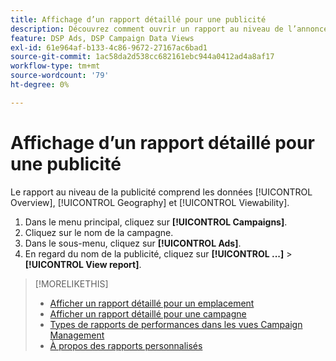 ```yaml
---
title: Affichage d’un rapport détaillé pour une publicité
description: Découvrez comment ouvrir un rapport au niveau de l’annonce avec des données d’aperçu, de géographie et de visibilité.
feature: DSP Ads, DSP Campaign Data Views
exl-id: 61e964af-b133-4c86-9672-27167ac6bad1
source-git-commit: 1ac58da2d538cc682161ebc944a0412ad4a8af17
workflow-type: tm+mt
source-wordcount: '79'
ht-degree: 0%

---
```


# Affichage d’un rapport détaillé pour une publicité

Le rapport au niveau de la publicité <!--legacy --> comprend les données [!UICONTROL Overview], [!UICONTROL Geography] et [!UICONTROL Viewability].

1. Dans le menu principal, cliquez sur **[!UICONTROL Campaigns]**.
1. Cliquez sur le nom de la campagne.
1. Dans le sous-menu, cliquez sur **[!UICONTROL Ads]**.
1. En regard du nom de la publicité, cliquez sur **[!UICONTROL ...]** > **[!UICONTROL View report]**.

>[!MORELIKETHIS]
>
>* [Afficher un rapport détaillé pour un emplacement](/help/dsp/campaign-management/placements/placement-view-report.md)
>* [Afficher un rapport détaillé pour une campagne](/help/dsp/campaign-management/campaigns/campaign-view-report.md)
>* [Types de rapports de performances dans les vues Campaign Management](/help/dsp/campaign-management/reports/campaign-reports-about.md)
>* [À propos des rapports personnalisés](/help/dsp/reports/report-about.md)
